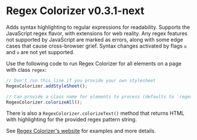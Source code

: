 ﻿# Regex Colorizer v0.3.1-next

Adds syntax highlighting to regular expressions for readability. Supports the JavaScript regex flavor, with extensions for web reality. Any regex features not supported by JavaScript are marked as errors, along with some edge cases that cause cross-browser grief. Syntax changes activated by flags `u` and `v` are not yet supported.

Use the following code to run Regex Colorizer for all elements on a page with class `regex`:

```js
// Don't run this line if you provide your own stylesheet
RegexColorizer.addStyleSheet();

// Can provide a class name for elements to process (defaults to 'regex')
RegexColorizer.colorizeAll();
```

There is also a `RegexColorizer.colorizeText()` method that returns HTML with highlighting for the provided regex pattern string.

See [Regex Colorizer's website](https://stevenlevithan.com/regex/colorizer/) for examples and more details.
